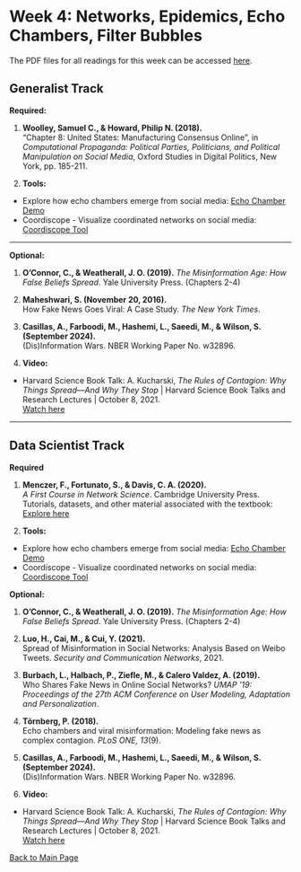 # Week 4: Networks, Epidemics, Echo Chambers, Filter Bubbles

The PDF files for all readings for this week can be accessed [here](https://canvas.stanford.edu/courses/198736/files/folder/Week%204).

## Generalist Track

**Required:**

1. **Woolley, Samuel C., & Howard, Philip N. (2018).**  
   “Chapter 8: United States: Manufacturing Consensus Online”, in *Computational Propaganda: Political Parties, Politicians, and Political Manipulation on Social Media*, Oxford Studies in Digital Politics, New York, pp. 185-211.

2. **Tools:**
- Explore how echo chambers emerge from social media: [Echo Chamber Demo](https://osome.iu.edu/demos/echo/)
- Coordiscope - Visualize coordinated networks on social media: [Coordiscope Tool](https://osome.iu.edu/tools/coordiscope/)

---

**Optional:**

1. **O’Connor, C., & Weatherall, J. O. (2019).** *The Misinformation Age: How False Beliefs Spread*. Yale University Press. (Chapters 2-4)
   
2. **Maheshwari, S. (November 20, 2016).**  
   How Fake News Goes Viral: A Case Study. *The New York Times*.

3. **Casillas, A., Farboodi, M., Hashemi, L., Saeedi, M., & Wilson, S. (September 2024).**  
   (Dis)Information Wars. NBER Working Paper No. w32896.

4. **Video:**
- Harvard Science Book Talk: A. Kucharski, *The Rules of Contagion: Why Things Spread—And Why They Stop* | Harvard Science Book Talks and Research Lectures | October 8, 2021.  
  [Watch here](https://www.youtube.com/watch?v=DDtyaOTEvd8)

---

## Data Scientist Track

**Required**

1. **Menczer, F., Fortunato, S., & Davis, C. A. (2020).**  
   *A First Course in Network Science*. Cambridge University Press.  
   Tutorials, datasets, and other material associated with the textbook:  
   [Explore here](https://cambridgeuniversitypress.github.io/FirstCourseNetworkScience/)

3. **Tools:**
- Explore how echo chambers emerge from social media: [Echo Chamber Demo](https://osome.iu.edu/demos/echo/)
- Coordiscope - Visualize coordinated networks on social media: [Coordiscope Tool](https://osome.iu.edu/tools/coordiscope/)


**Optional:**

1. **O’Connor, C., & Weatherall, J. O. (2019).** *The Misinformation Age: How False Beliefs Spread*. Yale University Press. (Chapters 2-4)
   
2. **Luo, H., Cai, M., & Cui, Y. (2021).**  
   Spread of Misinformation in Social Networks: Analysis Based on Weibo Tweets. *Security and Communication Networks*, 2021.

3. **Burbach, L., Halbach, P., Ziefle, M., & Calero Valdez, A. (2019).**  
   Who Shares Fake News in Online Social Networks? *UMAP '19: Proceedings of the 27th ACM Conference on User Modeling, Adaptation and Personalization*.

4. **Törnberg, P. (2018).**  
   Echo chambers and viral misinformation: Modeling fake news as complex contagion. *PLoS ONE, 13*(9).

5. **Casillas, A., Farboodi, M., Hashemi, L., Saeedi, M., & Wilson, S. (September 2024).**  
   (Dis)Information Wars. NBER Working Paper No. w32896.

6. **Video:**
- Harvard Science Book Talk: A. Kucharski, *The Rules of Contagion: Why Things Spread—And Why They Stop* | Harvard Science Book Talks and Research Lectures | October 8, 2021.  
  [Watch here](https://www.youtube.com/watch?v=DDtyaOTEvd8)

[Back to Main Page](README.md)


